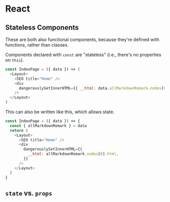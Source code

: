 # React

## Stateless Components

These are both also functional components, because they're defined with functions, rather than classes.

Components declared with `const` are "stateless" (i.e., there's no properties on `this`).

``` javascript
const IndexPage = ({ data }) => (
  <Layout>
    <SEO title="Home" />
    <div
      dangerouslySetInnerHTML={{ __html: data.allMarkdownRemark.nodes[0].html }}
    />
  </Layout>
)
```

This can also be written like this, which allows state.

``` javascript
const IndexPage = ({ data }) => {
  const { allMarkdownRemark } = data
  return (
    <Layout>
      <SEO title="Home" />
      <div
        dangerouslySetInnerHTML={{
          __html: allMarkdownRemark.nodes[0].html,
        }}
      />
    </Layout>
  )
}
```

## `state` vs. `props`

